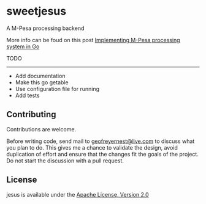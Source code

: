 # sweetjesus

A M-Pesa processing backend

More info can be foud on this post [Implementing M-Pesa processing system in Go]()

TODO
_____

* Add documentation
* Make this go getable
* Use configuration file for running
* Add tests

Contributing
------------

Contributions are welcome. 

Before writing code, send mail to geofreyernest@live.com to discuss what you
plan to do. This gives me a chance to validate the design, avoid duplication of
effort and ensure that the changes fit the goals of the project. Do not start
the discussion with a pull request. 

License
-------

jesus is available under the 
[Apache License, Version 2.0](http://www.apache.org/licenses/LICENSE-2.0.html)


